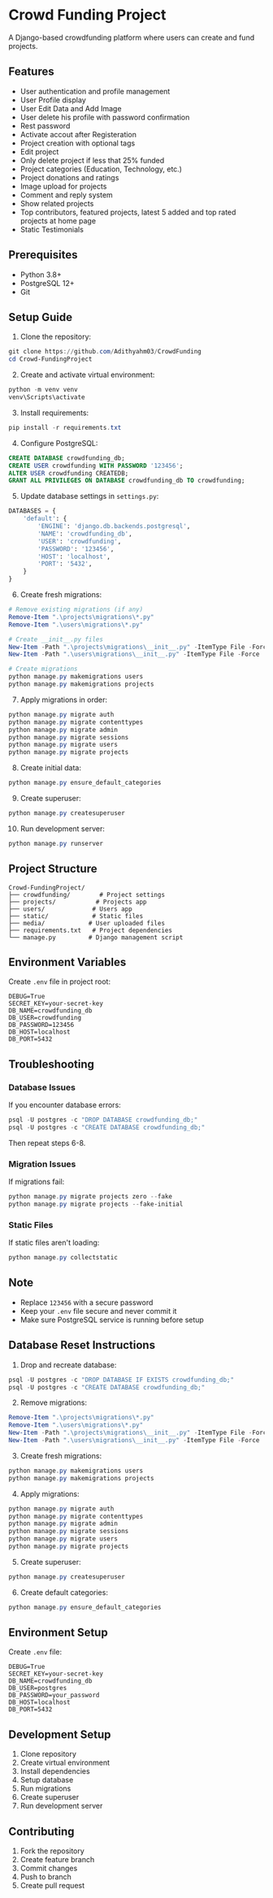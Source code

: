 <!-- @format -->

# Crowd Funding Project

A Django-based crowdfunding platform where users can create and fund projects.

## Features

- User authentication and profile management
- User Profile display
- User Edit Data and Add Image
- User delete his profile with password confirmation
- Rest password
- Activate accout after Registeration
- Project creation with optional tags
- Edit project
- Only delete project if less that 25% funded
- Project categories (Education, Technology, etc.)
- Project donations and ratings
- Image upload for projects
- Comment and reply system
- Show related projects 
- Top contributors, featured projects, latest 5 added and top rated projects at home page
- Static Testimonials

## Prerequisites

- Python 3.8+
- PostgreSQL 12+
- Git

## Setup Guide

1. Clone the repository:

```powershell
git clone https://github.com/Adithyahm03/CrowdFunding
cd Crowd-FundingProject
```

2. Create and activate virtual environment:

```powershell
python -m venv venv
venv\Scripts\activate
```

3. Install requirements:

```powershell
pip install -r requirements.txt
```

4. Configure PostgreSQL:

```sql
CREATE DATABASE crowdfunding_db;
CREATE USER crowdfunding WITH PASSWORD '123456';
ALTER USER crowdfunding CREATEDB;
GRANT ALL PRIVILEGES ON DATABASE crowdfunding_db TO crowdfunding;
```

5. Update database settings in `settings.py`:

```python
DATABASES = {
    'default': {
        'ENGINE': 'django.db.backends.postgresql',
        'NAME': 'crowdfunding_db',
        'USER': 'crowdfunding',
        'PASSWORD': '123456',
        'HOST': 'localhost',
        'PORT': '5432',
    }
}
```

6. Create fresh migrations:

```powershell
# Remove existing migrations (if any)
Remove-Item ".\projects\migrations\*.py"
Remove-Item ".\users\migrations\*.py"

# Create __init__.py files
New-Item -Path ".\projects\migrations\__init__.py" -ItemType File -Force
New-Item -Path ".\users\migrations\__init__.py" -ItemType File -Force

# Create migrations
python manage.py makemigrations users
python manage.py makemigrations projects
```

7. Apply migrations in order:

```powershell
python manage.py migrate auth
python manage.py migrate contenttypes
python manage.py migrate admin
python manage.py migrate sessions
python manage.py migrate users
python manage.py migrate projects
```

8. Create initial data:

```powershell
python manage.py ensure_default_categories
```

9. Create superuser:

```powershell
python manage.py createsuperuser
```

10. Run development server:

```powershell
python manage.py runserver
```

## Project Structure

```
Crowd-FundingProject/
├── crowdfunding/        # Project settings
├── projects/           # Projects app
├── users/             # Users app
├── static/            # Static files
├── media/            # User uploaded files
├── requirements.txt   # Project dependencies
└── manage.py         # Django management script
```

## Environment Variables

Create `.env` file in project root:

```plaintext
DEBUG=True
SECRET_KEY=your-secret-key
DB_NAME=crowdfunding_db
DB_USER=crowdfunding
DB_PASSWORD=123456
DB_HOST=localhost
DB_PORT=5432
```



## Troubleshooting

### Database Issues

If you encounter database errors:

```powershell
psql -U postgres -c "DROP DATABASE crowdfunding_db;"
psql -U postgres -c "CREATE DATABASE crowdfunding_db;"
```

Then repeat steps 6-8.

### Migration Issues

If migrations fail:

```powershell
python manage.py migrate projects zero --fake
python manage.py migrate projects --fake-initial
```

### Static Files

If static files aren't loading:

```powershell
python manage.py collectstatic
```

## Note

- Replace `123456` with a secure password
- Keep your `.env` file secure and never commit it
- Make sure PostgreSQL service is running before setup

## Database Reset Instructions

1. Drop and recreate database:

```powershell
psql -U postgres -c "DROP DATABASE IF EXISTS crowdfunding_db;"
psql -U postgres -c "CREATE DATABASE crowdfunding_db;"
```

2. Remove migrations:

```powershell
Remove-Item ".\projects\migrations\*.py"
Remove-Item ".\users\migrations\*.py"
New-Item -Path ".\projects\migrations\__init__.py" -ItemType File -Force
New-Item -Path ".\users\migrations\__init__.py" -ItemType File -Force
```

3. Create fresh migrations:

```powershell
python manage.py makemigrations users
python manage.py makemigrations projects
```

4. Apply migrations:

```powershell
python manage.py migrate auth
python manage.py migrate contenttypes
python manage.py migrate admin
python manage.py migrate sessions
python manage.py migrate users
python manage.py migrate projects
```

5. Create superuser:

```powershell
python manage.py createsuperuser
```

6. Create default categories:

```powershell
python manage.py ensure_default_categories
```

## Environment Setup

Create `.env` file:

```plaintext
DEBUG=True
SECRET_KEY=your-secret-key
DB_NAME=crowdfunding_db
DB_USER=postgres
DB_PASSWORD=your_password
DB_HOST=localhost
DB_PORT=5432
```

## Development Setup

1. Clone repository
2. Create virtual environment
3. Install dependencies
4. Setup database
5. Run migrations
6. Create superuser
7. Run development server

## Contributing

1. Fork the repository
2. Create feature branch
3. Commit changes
4. Push to branch
5. Create pull request
